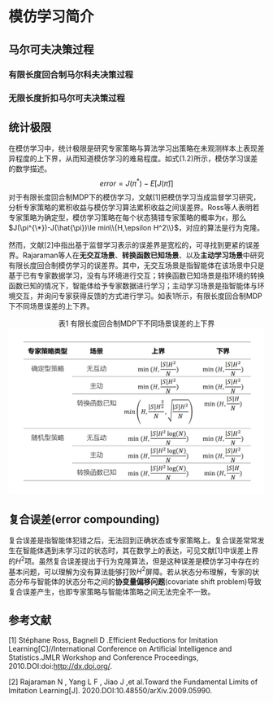 # 模仿学习简介



## 马尔可夫决策过程



### 有限长度回合制马尔科夫决策过程





### 无限长度折扣马尔可夫决策过程







## 统计极限

在模仿学习中，统计极限是研究专家策略与算法学习出策略在未观测样本上表现差异程度的上下界，从而知道模仿学习的难易程度。如式(1.2)所示，模仿学习误差的数学描述。
$$
\begin{equation}
error=J(\pi^{*})-E[J(\hat{\pi})]\tag{1.1}
\end{equation}
$$
对于有限长度回合制MDP下的模仿学习，文献[1]把模仿学习当成监督学习研究，分析专家策略的累积收益与模仿学习算法累积收益之间误差界。Ross等人表明若专家策略为确定型，模仿学习策略在每个状态猜错专家策略的概率为$\epsilon$，那么$J(\pi^{\*})-J(\hat{\pi})\le min\\{H,\epsilon H^2\\}$，对应的算法是行为克隆。

然而，文献[2]中指出基于监督学习表示的误差界是宽松的，可寻找到更紧的误差界。Rajaraman等人在**无交互场景**、**转换函数已知场景**、以及**主动学习场景**中研究有限长度回合制模仿学习的误差界。其中，无交互场景是指智能体在该场景中只是基于已有专家数据学习，没有与环境进行交互；转换函数已知场景是指环境的转换函数已知的情况下，智能体给予专家数据进行学习；主动学习场景是指智能体与环境交互，并询问专家获得反馈的方式进行学习。如表1所示，有限长度回合制MDP下不同场景误差的上下界。

<div align='center'>
  表1 有限长度回合制MDP下不同场景误差的上下界
</div>


<div align=center><img width="800" src="./imgs/upperboundlowerbound.png" /></div>



## 复合误差(error compounding)

复合误差是指智能体犯错之后，无法回到正确状态或专家策略上。复合误差常常发生在智能体遇到未学习过的状态时，其在数学上的表达，可见文献[1]中误差上界的$H^2$项。虽然复合误差提出于行为克隆算法，但是这种误差是模仿学习中存在的基本问题，可以理解为没有算法能够打败$H^2$屏障。若从状态分布理解，专家的状态分布与智能体的状态分布之间的**协变量偏移问题**(covariate shift problem)导致复合误差产生，也即专家策略与智能体策略之间无法完全不一致。



## 参考文献

[1] Stéphane Ross, Bagnell D .Efficient Reductions for Imitation Learning[C]//International Conference on Artificial Intelligence and Statistics.JMLR Workshop and Conference Proceedings, 2010.DOI:doi:http://dx.doi.org/.

[2] Rajaraman N , Yang L F , Jiao J ,et al.Toward the Fundamental Limits of Imitation Learning[J].  2020.DOI:10.48550/arXiv.2009.05990.